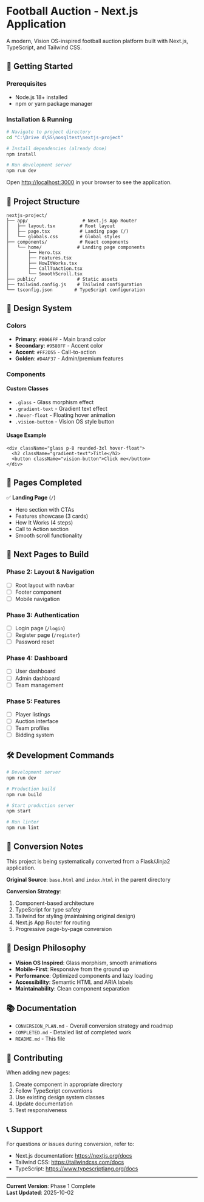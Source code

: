 # Football Auction - Next.js Application

A modern, Vision OS-inspired football auction platform built with Next.js, TypeScript, and Tailwind CSS.

## 🚀 Getting Started

### Prerequisites
- Node.js 18+ installed
- npm or yarn package manager

### Installation & Running

```bash
# Navigate to project directory
cd "C:\Drive d\SS\nosqltest\nextjs-project"

# Install dependencies (already done)
npm install

# Run development server
npm run dev
```

Open [http://localhost:3000](http://localhost:3000) in your browser to see the application.

## 📁 Project Structure

```
nextjs-project/
├── app/                    # Next.js App Router
│   ├── layout.tsx         # Root layout
│   ├── page.tsx           # Landing page (/)
│   └── globals.css        # Global styles
├── components/            # React components
│   └── home/             # Landing page components
│       ├── Hero.tsx
│       ├── Features.tsx
│       ├── HowItWorks.tsx
│       ├── CallToAction.tsx
│       └── SmoothScroll.tsx
├── public/               # Static assets
├── tailwind.config.js    # Tailwind configuration
└── tsconfig.json        # TypeScript configuration
```

## 🎨 Design System

### Colors
- **Primary**: `#0066FF` - Main brand color
- **Secondary**: `#9580FF` - Accent color
- **Accent**: `#FF2D55` - Call-to-action
- **Golden**: `#D4AF37` - Admin/premium features

### Components

#### Custom Classes
- `.glass` - Glass morphism effect
- `.gradient-text` - Gradient text effect
- `.hover-float` - Floating hover animation
- `.vision-button` - Vision OS style button

#### Usage Example
```tsx
<div className="glass p-8 rounded-3xl hover-float">
  <h2 className="gradient-text">Title</h2>
  <button className="vision-button">Click me</button>
</div>
```

## 📄 Pages Completed

✅ **Landing Page** (`/`)
- Hero section with CTAs
- Features showcase (3 cards)
- How It Works (4 steps)
- Call to Action section
- Smooth scroll functionality

## 🔄 Next Pages to Build

### Phase 2: Layout & Navigation
- [ ] Root layout with navbar
- [ ] Footer component
- [ ] Mobile navigation

### Phase 3: Authentication
- [ ] Login page (`/login`)
- [ ] Register page (`/register`)
- [ ] Password reset

### Phase 4: Dashboard
- [ ] User dashboard
- [ ] Admin dashboard
- [ ] Team management

### Phase 5: Features
- [ ] Player listings
- [ ] Auction interface
- [ ] Team profiles
- [ ] Bidding system

## 🛠️ Development Commands

```bash
# Development server
npm run dev

# Production build
npm run build

# Start production server
npm start

# Run linter
npm run lint
```

## 📝 Conversion Notes

This project is being systematically converted from a Flask/Jinja2 application. 

**Original Source**: `base.html` and `index.html` in the parent directory

**Conversion Strategy**:
1. Component-based architecture
2. TypeScript for type safety
3. Tailwind for styling (maintaining original design)
4. Next.js App Router for routing
5. Progressive page-by-page conversion

## 🎯 Design Philosophy

- **Vision OS Inspired**: Glass morphism, smooth animations
- **Mobile-First**: Responsive from the ground up
- **Performance**: Optimized components and lazy loading
- **Accessibility**: Semantic HTML and ARIA labels
- **Maintainability**: Clean component separation

## 📚 Documentation

- `CONVERSION_PLAN.md` - Overall conversion strategy and roadmap
- `COMPLETED.md` - Detailed list of completed work
- `README.md` - This file

## 🤝 Contributing

When adding new pages:
1. Create component in appropriate directory
2. Follow TypeScript conventions
3. Use existing design system classes
4. Update documentation
5. Test responsiveness

## 📞 Support

For questions or issues during conversion, refer to:
- Next.js documentation: https://nextjs.org/docs
- Tailwind CSS: https://tailwindcss.com/docs
- TypeScript: https://www.typescriptlang.org/docs

---

**Current Version**: Phase 1 Complete  
**Last Updated**: 2025-10-02
